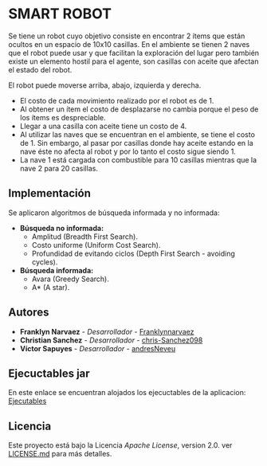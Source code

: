 # SMART ROBOT
Se tiene un robot cuyo objetivo consiste en encontrar 2 ítems que están ocultos en un espacio de 10x10 casillas. En el ambiente se tienen 2 naves que el robot puede usar y que facilitan la exploración del lugar pero también existe un elemento hostil para el agente, son casillas con aceite que afectan el estado del robot.

El robot puede moverse arriba, abajo, izquierda y derecha. 
* El costo de cada movimiento realizado por el robot es de 1.
* Al obtener un ítem el costo de desplazarse no cambia porque el peso de los ítems es despreciable. 
* Llegar a una casilla con aceite tiene un costo de 4. 
* Al utilizar las naves que se encuentran en el ambiente, se tiene el costo de 1. Sin embargo, al pasar por casillas donde hay aceite estando en la nave éste no afecta al robot y por lo tanto el costo sigue siendo 1. 
* La nave 1 está cargada con combustible para 10 casillas mientras que la nave 2 para 20 casillas.

## Implementación
Se aplicaron algoritmos de búsqueda informada y no informada:
* **Búsqueda no informada:**
    * Amplitud (Breadth First Search).
    * Costo uniforme (Uniform Cost Search).
    * Profundidad de evitando ciclos (Depth First Search - avoiding cycles).
* **Búsqueda informada:**
    * Avara (Greedy Search).
    * A* (A star).

## Autores
* **Franklyn Narvaez** - *Desarrollador* - [Franklynnarvaez](https://github.com/Franklynnarvaez)
* **Christian Sanchez** - *Desarrollador* - [chris-Sanchez098](https://github.com/chris-Sanchez098)
* **Víctor Sapuyes** - *Desarrollador* - [andresNeveu](https://github.com/victor262108)

## Ejecuctables jar
En este enlace se encuentran alojados los ejecuctables de la aplicacion: [Ejecutables](https://correounivalleeduco-my.sharepoint.com/:f:/g/personal/victor_sapuyes_correounivalle_edu_co/En4zroCTq2hBkhDTLPKKSd8BQbOXKmFI2Pvpc4CMAeFOQw?e=3OycwI)

## Licencia
Este proyecto está bajo la Licencia *Apache License*, version 2.0. ver [LICENSE.md](LICENSE.md) para más detalles. 
